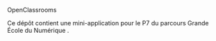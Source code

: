 
OpenClassrooms

Ce dépôt contient une mini-application pour le P7 du parcours Grande École du Numérique .
